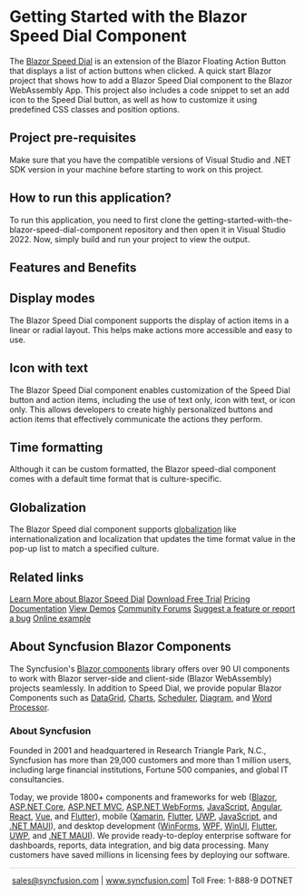 # Getting Started with the Blazor Speed Dial Component

The [Blazor Speed Dial](https://www.syncfusion.com/blazor-components/blazor-speeddial?utm_source=github&utm_medium=listing&utm_campaign=blazor-speed-dial-github-samples) is an extension of the Blazor Floating Action Button that displays a list of action buttons when clicked. A quick start Blazor project that shows how to add a Blazor Speed Dial component to the Blazor WebAssembly App. This project also includes a code snippet to set an add icon to the Speed Dial button, as well as how to customize it using predefined CSS classes and position options.

## Project pre-requisites

Make sure that you have the compatible versions of Visual Studio and .NET SDK version in your machine before starting to work on this project.

## How to run this application?

To run this application, you need to first clone the getting-started-with-the-blazor-speed-dial-component repository and then open it in Visual Studio 2022. Now, simply build and run your project to view the output.

## Features and Benefits

## Display modes
The Blazor Speed Dial component supports the display of action items in a linear or radial layout. This helps make actions more accessible and easy to use.

## Icon with text
The Blazor Speed Dial component enables customization of the Speed Dial button and action items, including the use of text only, icon with text, or icon only. This allows developers to create highly personalized buttons and action items that effectively communicate the actions they perform.

## Time formatting
Although it can be custom formatted, the Blazor speed-dial component comes with a default time format that is culture-specific.

## Globalization
The Blazor Speed dial component supports [globalization](https://blazor.syncfusion.com/documentation/speed-dial/globalization?utm_source=github&utm_medium=listing&utm_campaign=blazor-speed-dial-github-samples) like internationalization and localization that updates the time format value in the pop-up list to match a specified culture.

## Related links
[Learn More about Blazor Speed Dial](https://www.syncfusion.com/blazor-components/blazor-speeddial?utm_source=github&utm_medium=listing&utm_campaign=blazor-speed-dial-github-samples)
[Download Free Trial](https://www.syncfusion.com/downloads/blazor?utm_source=github&utm_medium=listing&utm_campaign=blazor-speed-dial-github-samples)
[Pricing](https://www.syncfusion.com/sales/products/blazor?utm_source=github&utm_medium=listing&utm_campaign=blazor-speed-dial-github-samples)
[Documentation](https://blazor.syncfusion.com/documentation/speeddial/getting-started?utm_source=github&utm_medium=listing&utm_campaign=blazor-speed-dial-github-samples)
[View Demos](https://blazor.syncfusion.com/demos/speeddial/defaultfunctionalities?utm_source=github&utm_medium=listing&utm_campaign=blazor-speed-dial-github-samples)
[Community Forums](https://www.syncfusion.com/forums/blazor-components?utm_source=github&utm_medium=listing&utm_campaign=blazor-speed-dial-github-samples)
[Suggest a feature or report a bug](https://www.syncfusion.com/feedback/blazor-components?utm_source=github&utm_medium=listing&utm_campaign=blazor-speed-dial-github-samples)
[Online example](https://github.com/SyncfusionExamples/getting-started-with-the-blazor-speed-dial-component?utm_source=github&utm_medium=listing&utm_campaign=blazor-speed-dial-github-samples)

## About Syncfusion Blazor Components
The Syncfusion's [Blazor components](https://www.syncfusion.com/blazor-components?utm_source=github&utm_medium=listing&utm_campaign=blazor-speed-dial-github-samples) library offers over 90 UI components to work with Blazor server-side and client-side (Blazor WebAssembly) projects seamlessly. In addition to Speed Dial, we provide popular Blazor Components such as [DataGrid](https://www.syncfusion.com/blazor-components/blazor-datagrid?utm_source=github&utm_medium=listing&utm_campaign=blazor-speed-dial-github-samples), [Charts](https://www.syncfusion.com/blazor-components/blazor-charts?utm_source=github&utm_medium=listing&utm_campaign=blazor-speed-dial-github-samples), [Scheduler](https://www.syncfusion.com/blazor-components/blazor-scheduler?utm_source=github&utm_medium=listing&utm_campaign=blazor-speed-dial-github-samples), [Diagram](https://www.syncfusion.com/blazor-components/blazor-diagram?utm_source=github&utm_medium=listing&utm_campaign=blazor-speed-dial-github-samples), and [Word Processor](https://www.syncfusion.com/blazor-components/blazor-word-processor?utm_source=github&utm_medium=listing&utm_campaign=blazor-speed-dial-github-samples).

### About Syncfusion
Founded in 2001 and headquartered in Research Triangle Park, N.C., Syncfusion has more than 29,000 customers and more than 1 million users, including large financial institutions, Fortune 500 companies, and global IT consultancies.

Today, we provide 1800+ components and frameworks for web ([Blazor](https://www.syncfusion.com/blazor-components?utm_source=github&utm_medium=listing&utm_campaign=blazor-speed-dial-github-samples), [ASP.NET Core](https://www.syncfusion.com/aspnet-core-ui-controls?utm_source=github&utm_medium=listing&utm_campaign=blazor-speed-dial-github-samples), [ASP.NET MVC](https://www.syncfusion.com/aspnet-mvc-ui-controls?utm_source=github&utm_medium=listing&utm_campaign=blazor-speed-dial-github-samples), [ASP.NET WebForms](https://www.syncfusion.com/jquery/aspnet-webforms-ui-controls?utm_source=github&utm_medium=listing&utm_campaign=blazor-speed-dial-github-samples), [JavaScript](https://www.syncfusion.com/javascript-ui-controls?utm_source=github&utm_medium=listing&utm_campaign=blazor-speed-dial-github-samples), [Angular](https://www.syncfusion.com/angular-components?utm_source=github&utm_medium=listing&utm_campaign=blazor-speed-dial-github-samples), [React](https://www.syncfusion.com/react-components?utm_source=github&utm_medium=listing&utm_campaign=blazor-speed-dial-github-samples), [Vue](https://www.syncfusion.com/vue-components?utm_source=github&utm_medium=listing&utm_campaign=blazor-speed-dial-github-samples), and [Flutter](https://www.syncfusion.com/flutter-widgets?utm_source=github&utm_medium=listing&utm_campaign=blazor-speed-dial-github-samples)), mobile ([Xamarin](https://www.syncfusion.com/xamarin-ui-controls?utm_source=github&utm_medium=listing&utm_campaign=blazor-speed-dial-github-samples), [Flutter](https://www.syncfusion.com/flutter-widgets?utm_source=github&utm_medium=listing&utm_campaign=blazor-speed-dial-github-samples), [UWP](https://www.syncfusion.com/uwp-ui-controls?utm_source=github&utm_medium=listing&utm_campaign=blazor-speed-dial-github-samples), [JavaScript](https://www.syncfusion.com/javascript-ui-controls?utm_source=github&utm_medium=listing&utm_campaign=blazor-speed-dial-github-samples), and [.NET MAUI](https://www.syncfusion.com/maui-controls?utm_source=github&utm_medium=listing&utm_campaign=blazor-speed-dial-github-samples)), and desktop development ([WinForms](https://www.syncfusion.com/winforms-ui-controls?utm_source=github&utm_medium=listing&utm_campaign=blazor-speed-dial-github-samples), [WPF](https://www.syncfusion.com/wpf-controls?utm_source=github&utm_medium=listing&utm_campaign=blazor-speed-dial-github-samples), [WinUI](https://www.syncfusion.com/winui-controls?utm_source=github&utm_medium=listing&utm_campaign=blazor-speed-dial-github-samples), [Flutter](https://www.syncfusion.com/flutter-widgets?utm_source=github&utm_medium=listing&utm_campaign=blazor-speed-dial-github-samples), [UWP](https://www.syncfusion.com/uwp-ui-controls?utm_source=github&utm_medium=listing&utm_campaign=blazor-speed-dial-github-samples), and [.NET MAUI](https://www.syncfusion.com/maui-controls?utm_source=github&utm_medium=listing&utm_campaign=blazor-speed-dial-github-samples)). We provide ready-to-deploy enterprise software for dashboards, reports, data integration, and big data processing. Many customers have saved millions in licensing fees by deploying our software.


<hr style="height:0.3px;border:none;color:lightgrey;background-color:lightgrey;" />

<p align="center">
<a href="mailto:sales@syncfusion.com?Subject=Syncfusion Blazor Speed Dial - GitHub" target="_top">sales@syncfusion.com</a> | <a href="https://www.syncfusion.com?utm_source=github&utm_medium=listing&utm_campaign=blazor-speed-dial-github-samples">www.syncfusion.com</a>| Toll Free: 1-888-9 DOTNET <br>
</p>
